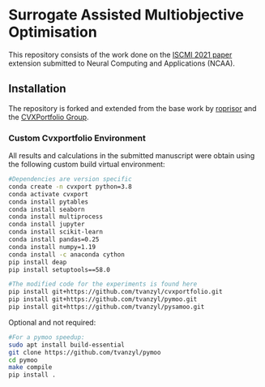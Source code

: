 # Surrogate Assisted Multiobjective Optimisation

This repository consists of the work done on the [ISCMI 2021 paper](https://ieeexplore.ieee.org/document/9654934) extension submitted to Neural Computing and Applications (NCAA).

## Installation

The repository is forked and extended from the base work by [roprisor](https://github.com/roprisor/cvxportfolio) and the [CVXPortfolio Group](https://github.com/cvxgrp/cvxportfolio).
### Custom Cvxportfolio Environment

All results and calculations in the submitted manuscript were obtain using the following custom build virtual environment:

```bash
#Dependencies are version specific
conda create -n cvxport python=3.8
conda activate cvxport
conda install pytables
conda install seaborn
conda install multiprocess
conda install jupyter
conda install scikit-learn
conda install pandas=0.25
conda install numpy=1.19
conda install -c anaconda cython
pip install deap
pip install setuptools==58.0

#The modified code for the experiments is found here
pip install git+https://github.com/tvanzyl/cvxportfolio.git
pip install git+https://github.com/tvanzyl/pymoo.git
pip install git+https://github.com/tvanzyl/pysamoo.git
```

Optional and not required:

```bash
#For a pymoo speedup:
sudo apt install build-essential
git clone https://github.com/tvanzyl/pymoo
cd pymoo
make compile
pip install .
```